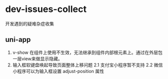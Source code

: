 # dev-issues-collect
开发遇到的疑难杂症收集

## uni-app
 1. v-show 在组件上使用不生效，无法继承到组件内部根元素上。通过在外层包一层view来做显示隐藏。
 2. 输入框软键盘唤起导致页面整体上移问题
  2.1 支付宝小程序暂不支持
  2.2 微信小程序可以为输入框设置 adjust-position 属性
